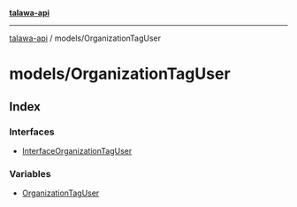 [**talawa-api**](../../README.md)

***

[talawa-api](../../modules.md) / models/OrganizationTagUser

# models/OrganizationTagUser

## Index

### Interfaces

- [InterfaceOrganizationTagUser](interfaces/InterfaceOrganizationTagUser.md)

### Variables

- [OrganizationTagUser](variables/OrganizationTagUser.md)
